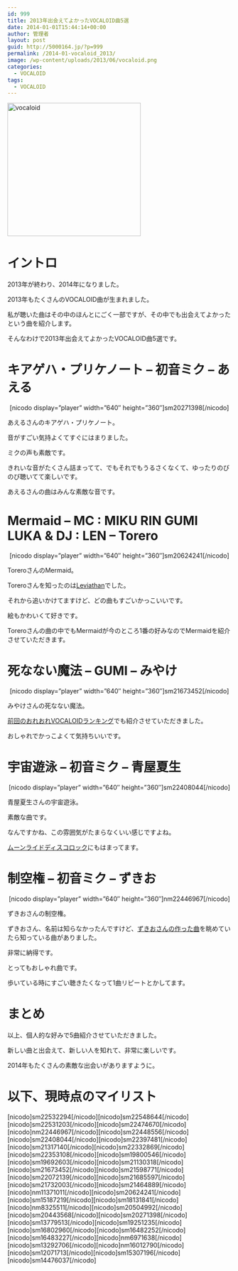```yaml
---
id: 999
title: 2013年出会えてよかったVOCALOID曲5選
date: 2014-01-01T15:44:14+00:00
author: 管理者
layout: post
guid: http://5000164.jp/?p=999
permalink: /2014-01-vocaloid_2013/
image: /wp-content/uploads/2013/06/vocaloid.png
categories:
  - VOCALOID
tags:
  - VOCALOID
---
```

[<img src="http://5000164.jp/wp-content/uploads/2013/06/vocaloid.png" alt="vocaloid" width="300" height="300" class="aligncenter size-full wp-image-774" srcset="http://5000164.jp/wp-content/uploads/2013/06/vocaloid.png 300w, http://5000164.jp/wp-content/uploads/2013/06/vocaloid-150x150.png 150w" sizes="(max-width: 300px) 100vw, 300px" />](http://5000164.jp/wp-content/uploads/2013/06/vocaloid.png)

# イントロ

2013年が終わり、2014年になりました。
  
2013年もたくさんのVOCALOID曲が生まれました。
  
私が聴いた曲はその中のほんとにごく一部ですが、その中でも出会えてよかったという曲を紹介します。
  
そんなわけで2013年出会えてよかったVOCALOID曲5選です。

# キアゲハ・プリケノート &#8211; 初音ミク &#8211; あえる

<div style="text-align: center;">
  [nicodo display=&#8221;player&#8221; width=&#8221;640&#8243; height=&#8221;360&#8243;]sm20271398[/nicodo]
</div>

あえるさんのキアゲハ・プリケノート。
  
音がすごい気持よくてすぐにはまりました。
  
ミクの声も素敵です。
  
きれいな音がたくさん詰まってて、でもそれでもうるさくなくて、ゆったりのびのび聴いてて楽しいです。
  
あえるさんの曲はみんな素敵な音です。

# Mermaid &#8211; MC : MIKU RIN GUMI LUKA &#038; DJ : LEN &#8211; Torero

<div style="text-align: center;">
  [nicodo display=&#8221;player&#8221; width=&#8221;640&#8243; height=&#8221;360&#8243;]sm20624241[/nicodo]
</div>

ToreroさんのMermaid。
  
Toreroさんを知ったのは[Leviathan](http://www.nicovideo.jp/watch/sm20443568 "【VOCALOID】 Leviathan 【オリジナル曲】 - ニコニコ動画:GINZA")でした。
  
それから追いかけてますけど、どの曲もすごいかっこいいです。
  
絵もかわいくて好きです。
  
Toreroさんの曲の中でもMermaidが今のところ1番の好みなのでMermaidを紹介させていただきます。

# 死なない魔法 &#8211; GUMI &#8211; みやけ

<div style="text-align: center;">
  [nicodo display=&#8221;player&#8221; width=&#8221;640&#8243; height=&#8221;360&#8243;]sm21673452[/nicodo]
</div>

みやけさんの死なない魔法。
  
[前回のおれおれVOCALOIDランキング](http://5000164.jp/2013-11-vocaloid_ranking_20131121/ "おれおれVOCALOIDランキング（2013.11.21）")でも紹介させていただきました。
  
おしゃれでかっこよくて気持ちいいです。

# 宇宙遊泳 &#8211; 初音ミク &#8211; 青屋夏生

<div style="text-align: center;">
  [nicodo display=&#8221;player&#8221; width=&#8221;640&#8243; height=&#8221;360&#8243;]sm22408044[/nicodo]
</div>

青屋夏生さんの宇宙遊泳。
  
素敵な曲です。
  
なんですかね、この雰囲気がたまらなくいい感じですよね。
  
[ムーンライドディスコロック](http://www.nicovideo.jp/watch/sm22448556 "【初音ミクV3】ムーンライドディスコロック（修正版）【オリジナル曲】 - ニコニコ動画:GINZA")にもはまってます。

# 制空権 &#8211; 初音ミク &#8211; ずきお

<div style="text-align: center;">
  [nicodo display=&#8221;player&#8221; width=&#8221;640&#8243; height=&#8221;360&#8243;]nm22446967[/nicodo]
</div>

ずきおさんの制空権。
  
ずきおさん、名前は知らなかったんですけど、[ずきおさんの作った曲](http://www.nicovideo.jp/mylist/20065466 "ずきお(゜З゜) ‐ ニコニコ動画:GINZA")を眺めていたら知っている曲がありました。
  
非常に納得です。
  
とってもおしゃれ曲です。
  
歩いている時にすごい聴きたくなって1曲リピートとかしてます。

# まとめ

以上、個人的な好みで5曲紹介させていただきました。
  
新しい曲と出会えて、新しい人を知れて、非常に楽しいです。
  
2014年もたくさんの素敵な出会いがありますように。

# 以下、現時点のマイリスト 

\[nicodo]sm22532294[/nicodo\]\[nicodo\]sm22548644\[/nicodo\]\[nicodo\]sm22531203\[/nicodo\]\[nicodo\]sm22474670\[/nicodo\]\[nicodo\]nm22446967\[/nicodo\]\[nicodo\]sm22448556\[/nicodo\]\[nicodo\]sm22408044\[/nicodo\]\[nicodo\]sm22397481\[/nicodo\]\[nicodo\]sm21317140\[/nicodo\]\[nicodo\]sm22332869\[/nicodo\]\[nicodo\]sm22353108\[/nicodo\]\[nicodo\]sm19800546\[/nicodo\]\[nicodo\]sm19692603\[/nicodo\]\[nicodo\]sm21130318\[/nicodo\]\[nicodo\]sm21673452\[/nicodo\]\[nicodo\]sm21598771\[/nicodo\]\[nicodo\]sm22072139\[/nicodo\]\[nicodo\]sm21685597\[/nicodo\]\[nicodo\]sm21732003\[/nicodo\]\[nicodo\]sm21464889\[/nicodo\]\[nicodo\]nm11371011\[/nicodo\]\[nicodo\]sm20624241\[/nicodo\]\[nicodo\]sm15187219\[/nicodo\]\[nicodo\]sm18131841\[/nicodo\]\[nicodo\]nm8325511\[/nicodo\]\[nicodo\]sm20504992\[/nicodo\]\[nicodo\]sm20443568\[/nicodo\]\[nicodo\]sm20271398\[/nicodo\]\[nicodo\]sm13779513\[/nicodo\]\[nicodo\]sm19251235\[/nicodo\]\[nicodo\]sm16802960\[/nicodo\]\[nicodo\]sm16482252\[/nicodo\]\[nicodo\]sm16483227\[/nicodo\]\[nicodo\]nm6971638\[/nicodo\]\[nicodo\]sm13292706\[/nicodo\]\[nicodo\]nm16012790\[/nicodo\]\[nicodo\]sm12071713\[/nicodo\]\[nicodo\]sm15307196\[/nicodo\]\[nicodo\]sm14476037[/nicodo]